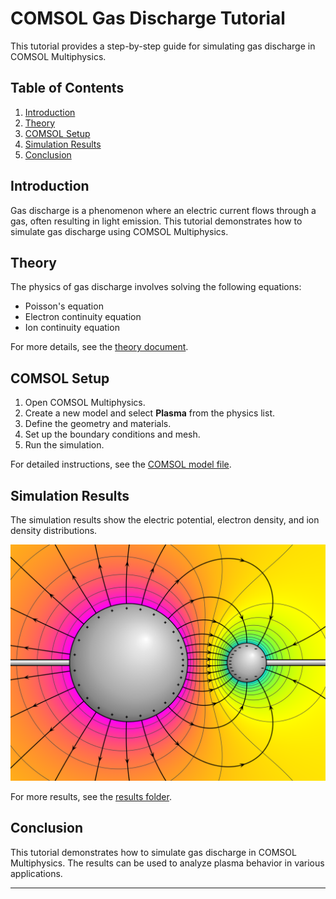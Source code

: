 # COMSOL Gas Discharge Tutorial

This tutorial provides a step-by-step guide for simulating gas discharge in COMSOL Multiphysics.

## Table of Contents
1. [Introduction](#introduction)
2. [Theory](#theory)
3. [COMSOL Setup](#comsol-setup)
4. [Simulation Results](#simulation-results)
5. [Conclusion](#conclusion)

## Introduction
Gas discharge is a phenomenon where an electric current flows through a gas, often resulting in light emission. This tutorial demonstrates how to simulate gas discharge using COMSOL Multiphysics.

## Theory
The physics of gas discharge involves solving the following equations:
- Poisson's equation
- Electron continuity equation
- Ion continuity equation

For more details, see the [theory document](https://github.com/SaifaldeenALKADHIM/SaifaldeenALKADHIM.github.io/blob/master/Comsol/theory/ElectricDischargeModuleUsersGuide.pdf).

## COMSOL Setup
1. Open COMSOL Multiphysics.
2. Create a new model and select **Plasma** from the physics list.
3. Define the geometry and materials.
4. Set up the boundary conditions and mesh.
5. Run the simulation.

For detailed instructions, see the [COMSOL model file](https://github.com/SaifaldeenALKADHIM/SaifaldeenALKADHIM.github.io/blob/master/Comsol/comsol_files/argon_dbd_1d_EEFD_variants.mph).

## Simulation Results
The simulation results show the electric potential, electron density, and ion density distributions.

![Electric Potential](https://github.com/SaifaldeenALKADHIM/SaifaldeenALKADHIM.github.io/blob/master/Comsol/images/VFPt_metal_balls_largesmall_potential%2Bcontour.svg.png)

For more results, see the [results folder](results/).

## Conclusion
This tutorial demonstrates how to simulate gas discharge in COMSOL Multiphysics. The results can be used to analyze plasma behavior in various applications.

---
